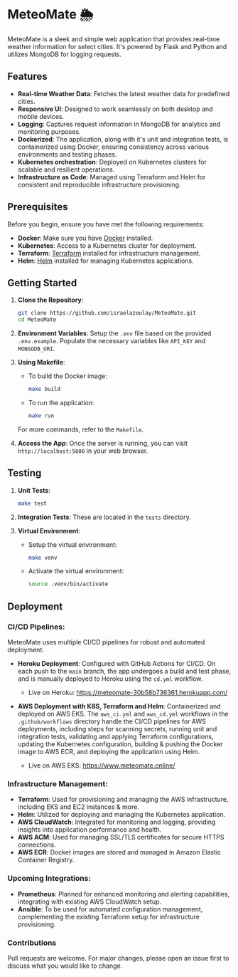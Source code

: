 # MeteoMate 🌦️

MeteoMate is a sleek and simple web application that provides real-time weather information for select cities. It's powered by Flask and Python and utilizes MongoDB for logging requests.

## Features

- **Real-time Weather Data**: Fetches the latest weather data for predefined cities.
- **Responsive UI**: Designed to work seamlessly on both desktop and mobile devices.
- **Logging**: Captures request information in MongoDB for analytics and monitoring purposes.
- **Dockerized**: The application, along with it's unit and integration tests, is containerized using Docker, ensuring consistency across various environments and testing phases.
- **Kubernetes orchestration**: Deployed on Kubernetes clusters for scalable and resilient operations.
- **Infrastructure as Code**: Managed using Terraform and Helm for consistent and reproducible infrastructure provisioning.

## Prerequisites

Before you begin, ensure you have met the following requirements:

- **Docker**: Make sure you have [Docker](https://www.docker.com/) installed.
- **Kubernetes**: Access to a Kubernetes cluster for deployment.
- **Terraform**: [Terraform](https://www.terraform.io/) installed for infrastructure management.
- **Helm**: [Helm](https://helm.sh/) installed for managing Kubernetes applications.

## Getting Started

1. **Clone the Repository**:
    ```bash
    git clone https://github.com/israelazoulay/MeteoMate.git
    cd MeteoMate
    ```

2. **Environment Variables**: Setup the `.env` file based on the provided `.env.example`. Populate the necessary variables like `API_KEY` and `MONGODB_URI`.

3. **Using Makefile**:
    - To build the Docker image:
      ```bash
      make build
      ```
    - To run the application:
      ```bash
      make run
      ```

    For more commands, refer to the `Makefile`.

4. **Access the App**: Once the server is running, you can visit `http://localhost:5000` in your web browser.

## Testing

1. **Unit Tests**: 
    ```bash
    make test
    ```

2. **Integration Tests**: These are located in the `tests` directory.

3. **Virtual Environment**:
    - Setup the virtual environment:
      ```bash
      make venv
      ```
    - Activate the virtual environment:
      ```bash
      source .venv/bin/activate
      ```

## Deployment

### CI/CD Pipelines:

MeteoMate uses multiple CI/CD pipelines for robust and automated deployment:

- **Heroku Deployment**: Configured with GitHub Actions for CI/CD. On each push to the `main` branch, the app undergoes a build and test phase, and is manually deployed to Heroku using the `cd.yml` workflow.
  - Live on Heroku: https://meteomate-30b58b736361.herokuapp.com/
  
- **AWS Deployment with K8S, Terraform and Helm**: Containerized and deployed on AWS EKS. The `aws_ci.yml` and `aws_cd.yml` workflows in the `.github/workflows` directory handle the CI/CD pipelines for AWS deployments, including steps for scanning secrets, running unit and integration tests, validating and applying Terraform configurations, updating the Kubernetes configuration, building & pushing the Docker image to AWS ECR, and deploying the application using Helm.
  - Live on AWS EKS: https://www.meteomate.online/

### Infrastructure Management:

- **Terraform**: Used for provisioning and managing the AWS infrastructure, including EKS and EC2 instances & more.
- **Helm**: Utilized for deploying and managing the Kubernetes application.
- **AWS CloudWatch**: Integrated for monitoring and logging, providing insights into application performance and health.
- **AWS ACM**: Used for managing SSL/TLS certificates for secure HTTPS connections.
- **AWS ECR**: Docker images are stored and managed in Amazon Elastic Container Registry.

### Upcoming Integrations:

- **Prometheus**: Planned for enhanced monitoring and alerting capabilities, integrating with existing AWS CloudWatch setup.
- **Ansible**: To be used for automated configuration management, complementing the existing Terraform setup for infrastructure provisioning.

### Contributions

Pull requests are welcome. For major changes, please open an issue first to discuss what you would like to change.